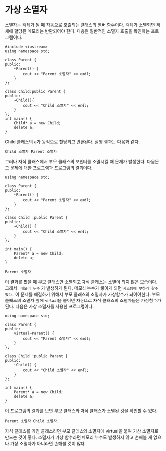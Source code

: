  # 가상 소멸자
소멸자는 객체가 될 때 자동으로 호출되는 클래스의 멤버 함수이다. 
객체가 소멸되면 객체에 할당된 메모리는 반환되어야 한다.
다음은 일반적인 소멸자 호출을 확인하는 프로그램이다.

```
#include <iostream>
using namespace std;

class Parent {
public:
	~Parent() {
		cout << "Parent 소멸자" << endl;
	}
};

class Child:public Parent {
public:
	~Child(){
		cout << "Child 소멸자" << endl;
	}
};
int main() {
	Child* a = new Child;
	delete a;
}
```
Child 클래스의 a가 동적으로 할당되고 반환된다. 실행 결과는 다음과 같다.

`` Child 소멸자
Parent 소멸자 ``

그러나 자식 클래스에서 부모 클래스의 포인터를 소멸시킬 때 문제가 발생한다.
다음은 그 문제에 대한 프로그램과 프로그램의 결과이다.

``` #include <iostream>
using namespace std;

class Parent {
public:
	~Parent() {
		cout << "Parent 소멸자" << endl;
	}
};

class Child :public Parent {
public:
	~Child() {
		cout << "Child 소멸자" << endl;
	}
};

int main() {
	Parent* a = new Child;
	delete a;
}
```

`` Parent 소멸자 ``

이 결과를 봤을 때 부모 클래스만 소멸되고 자식 클래스는 소멸이 되지 않은 모습이다. 그래서 `` 메모리 누수`` 가 발생하게 된다. 메모리 누수가 쌓이게 되면 `` 시스템에 부하가 갈수 있다. `` 이 문제를 해결하기 위해서 부모 클래스의 소멸자가 가상함수가 되어야한다. 부모 클래스의 소멸자 앞에 virtual을 붙이면 자동으로 자식 클래스의 소멸자들은 가상함수가 된다.
다음은 가상 소멸자를 사용한 프로그램이다.
``` #include <iostream>
using namespace std;

class Parent {
public:
	virtual~Parent() {
		cout << "Parent 소멸자" << endl;
	}
};

class Child :public Parent {
public:
	~Child() {
		cout << "Child 소멸자" << endl;
	}
};

int main() {
	Parent* a = new Child;
	delete a;
}
```
이 프로그램의 결과를 보면 부모 클래스와 자식 클래스가 소멸된 것을 확인할 수 있다.

`` Parent 소멸자
Child 소멸자 ``

자식 클래스를 가진 클래스라면 부모 클래스의 소멸자에 virtual을 붙여 가상 소멸자로 만드는 것이 좋다. 소멸자가 가상 함수라면 메모리 누수도 발생하지 않고 손해볼 게 없으나 가상 소멸자가 아니라면 손해볼 것이 많다.  

